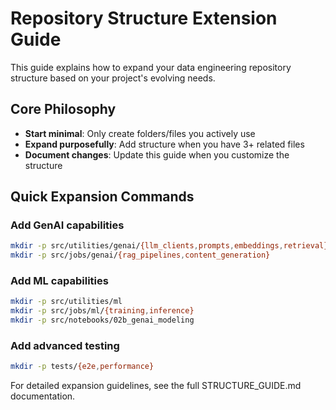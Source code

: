 # Repository Structure Extension Guide

This guide explains how to expand your data engineering repository structure based on your project's evolving needs.

## Core Philosophy

- **Start minimal**: Only create folders/files you actively use
- **Expand purposefully**: Add structure when you have 3+ related files
- **Document changes**: Update this guide when you customize the structure

## Quick Expansion Commands

### Add GenAI capabilities
```bash
mkdir -p src/utilities/genai/{llm_clients,prompts,embeddings,retrieval}
mkdir -p src/jobs/genai/{rag_pipelines,content_generation}
```

### Add ML capabilities  
```bash
mkdir -p src/utilities/ml
mkdir -p src/jobs/ml/{training,inference}
mkdir -p src/notebooks/02b_genai_modeling
```

### Add advanced testing
```bash
mkdir -p tests/{e2e,performance}
```

For detailed expansion guidelines, see the full STRUCTURE_GUIDE.md documentation.
